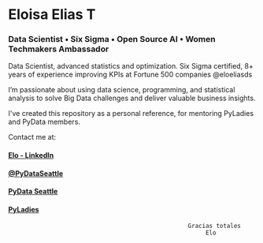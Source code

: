 # Eloisa Elias T 
### Data Scientist • Six Sigma • Open Source AI • Women Techmakers Ambassador

Data Scientist, advanced statistics and optimization. Six Sigma certified, 8+ years of experience improving KPIs at Fortune 500 companies @eloeliasds


I’m passionate about using data science, programming, and statistical analysis to solve Big Data challenges and deliver valuable business insights.

I've created this repository as a personal reference, for mentoring PyLadies and PyData members.

Contact me at:
#### [Elo - LinkedIn](https://www.linkedin.com/in/eloeliasds/)
#### [@PyDataSeattle](https://twitter.com/PyDataSeattle)
#### [PyData Seattle](https://www.meetup.com/pydata_seattle)
#### [PyLadies](https://www.meetup.com/Seattle-PyLadies)

       
                                                       Gracias totales
                                                            Elo




